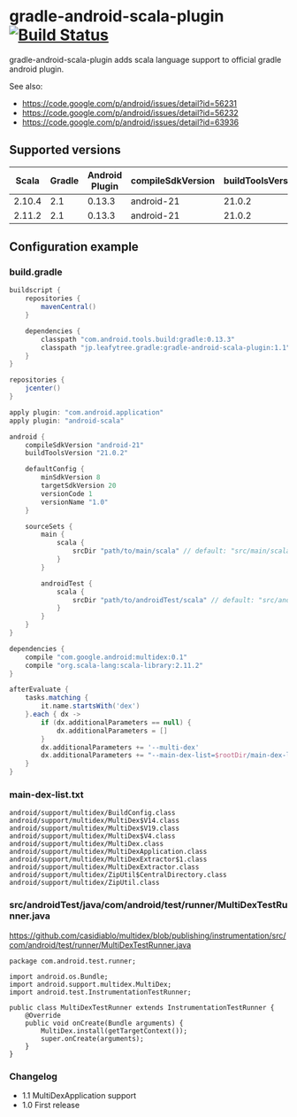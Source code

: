 # gradle-android-scala-plugin [![Build Status](https://travis-ci.org/saturday06/gradle-android-scala-plugin.png?branch=master)](https://travis-ci.org/saturday06/gradle-android-scala-plugin)

gradle-android-scala-plugin adds scala language support to official gradle android plugin.

See also:
- https://code.google.com/p/android/issues/detail?id=56231
- https://code.google.com/p/android/issues/detail?id=56232
- https://code.google.com/p/android/issues/detail?id=63936

## Supported versions

| Scala  | Gradle | Android Plugin | compileSdkVersion | buildToolsVersion |
| ------ | ------ | -------------- | ----------------- | ----------------- |
| 2.10.4 | 2.1    | 0.13.3         | android-21        | 21.0.2            |
| 2.11.2 | 2.1    | 0.13.3         | android-21        | 21.0.2            |

## Configuration example

### build.gradle

```Groovy
buildscript {
    repositories {
        mavenCentral()
    }

    dependencies {
        classpath "com.android.tools.build:gradle:0.13.3"
        classpath "jp.leafytree.gradle:gradle-android-scala-plugin:1.1"
    }
}

repositories {
    jcenter()
}

apply plugin: "com.android.application"
apply plugin: "android-scala"

android {
    compileSdkVersion "android-21"
    buildToolsVersion "21.0.2"

    defaultConfig {
        minSdkVersion 8
        targetSdkVersion 20
        versionCode 1
        versionName "1.0"
    }

    sourceSets {
        main {
            scala {
                srcDir "path/to/main/scala" // default: "src/main/scala"
            }
        }

        androidTest {
            scala {
                srcDir "path/to/androidTest/scala" // default: "src/androidTest/scala"
            }
        }
    }
}

dependencies {
    compile "com.google.android:multidex:0.1"
    compile "org.scala-lang:scala-library:2.11.2"
}

afterEvaluate {
    tasks.matching {
        it.name.startsWith('dex')
    }.each { dx ->
        if (dx.additionalParameters == null) {
            dx.additionalParameters = []
        }
        dx.additionalParameters += '--multi-dex'
        dx.additionalParameters += "--main-dex-list=$rootDir/main-dex-list.txt".toString()
    }
}
```

### main-dex-list.txt

```
android/support/multidex/BuildConfig.class
android/support/multidex/MultiDex$V14.class
android/support/multidex/MultiDex$V19.class
android/support/multidex/MultiDex$V4.class
android/support/multidex/MultiDex.class
android/support/multidex/MultiDexApplication.class
android/support/multidex/MultiDexExtractor$1.class
android/support/multidex/MultiDexExtractor.class
android/support/multidex/ZipUtil$CentralDirectory.class
android/support/multidex/ZipUtil.class
```

### src/androidTest/java/com/android/test/runner/MultiDexTestRunner.java
https://github.com/casidiablo/multidex/blob/publishing/instrumentation/src/com/android/test/runner/MultiDexTestRunner.java
```
package com.android.test.runner;

import android.os.Bundle;
import android.support.multidex.MultiDex;
import android.test.InstrumentationTestRunner;

public class MultiDexTestRunner extends InstrumentationTestRunner {
    @Override
    public void onCreate(Bundle arguments) {
        MultiDex.install(getTargetContext());
        super.onCreate(arguments);
    }
}
```

### Changelog
- 1.1 MultiDexApplication support
- 1.0 First release
